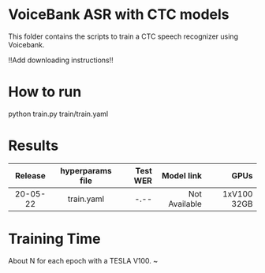 # VoiceBank ASR with CTC models
This folder contains the scripts to train a CTC speech recognizer using Voicebank.

!!Add downloading instructions!!

# How to run
python train.py train/train.yaml

# Results

| Release | hyperparams file | Test WER | Model link | GPUs |
|:-------------:|:---------------------------:| -----:| -----:| --------:|
| 20-05-22 | train.yaml | -.-- | Not Available | 1xV100 32GB |


# Training Time
About N for each epoch with a  TESLA V100.
~
